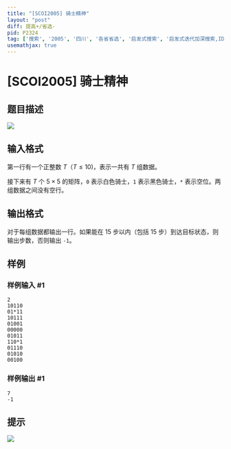 ```yaml
---
title: "[SCOI2005] 骑士精神"
layout: "post"
diff: 提高+/省选-
pid: P2324
tag: ['搜索', '2005', '四川', '各省省选', '启发式搜索', '启发式迭代加深搜索,IDA*', 'A*算法']
usemathjax: true
---
```


# [SCOI2005] 骑士精神
## 题目描述

![](https://cdn.luogu.com.cn/upload/pic/1389.png)

## 输入格式

第一行有一个正整数 $T$（$T \le 10$)，表示一共有 $T$ 组数据。

接下来有 $T$ 个 $5 \times 5$ 的矩阵，`0` 表示白色骑士，`1` 表示黑色骑士，`*` 表示空位。两组数据之间没有空行。

## 输出格式

对于每组数据都输出一行。如果能在 $15$ 步以内（包括 $15$ 步）到达目标状态，则输出步数，否则输出 `-1`。

## 样例

### 样例输入 #1
```
2
10110
01*11
10111
01001
00000
01011
110*1
01110
01010
00100

```
### 样例输出 #1
```
7
-1

```
## 提示

![](https://cdn.luogu.com.cn/upload/pic/1390.png)


